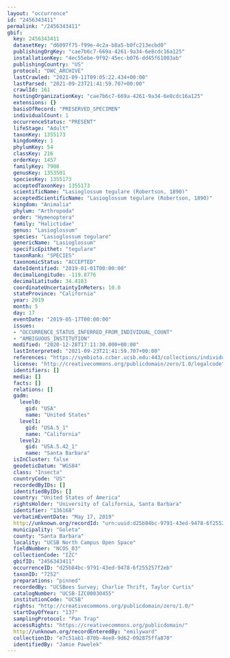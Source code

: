 ```yaml
---
layout: "occurrence"
id: "2456343411"
permalink: "/2456343411"
gbif:
  key: 2456343411
  datasetKey: "d6097f75-f99e-4c2a-b8a5-b0fc213ecbd0"
  publishingOrgKey: "cae7b6c7-669a-4261-9a34-6e8cdc16a125"
  installationKey: "4ec55ebe-9f92-45ec-b076-dd45f61003ab"
  publishingCountry: "US"
  protocol: "DWC_ARCHIVE"
  lastCrawled: "2021-09-11T09:05:22.434+00:00"
  lastParsed: "2021-09-23T21:41:59.707+00:00"
  crawlId: 161
  hostingOrganizationKey: "cae7b6c7-669a-4261-9a34-6e8cdc16a125"
  extensions: {}
  basisOfRecord: "PRESERVED_SPECIMEN"
  individualCount: 1
  occurrenceStatus: "PRESENT"
  lifeStage: "Adult"
  taxonKey: 1355173
  kingdomKey: 1
  phylumKey: 54
  classKey: 216
  orderKey: 1457
  familyKey: 7908
  genusKey: 1353501
  speciesKey: 1355173
  acceptedTaxonKey: 1355173
  scientificName: "Lasioglossum tegulare (Robertson, 1890)"
  acceptedScientificName: "Lasioglossum tegulare (Robertson, 1890)"
  kingdom: "Animalia"
  phylum: "Arthropoda"
  order: "Hymenoptera"
  family: "Halictidae"
  genus: "Lasioglossum"
  species: "Lasioglossum tegulare"
  genericName: "Lasioglossum"
  specificEpithet: "tegulare"
  taxonRank: "SPECIES"
  taxonomicStatus: "ACCEPTED"
  dateIdentified: "2019-01-01T00:00:00"
  decimalLongitude: -119.8776
  decimalLatitude: 34.4183
  coordinateUncertaintyInMeters: 10.0
  stateProvince: "California"
  year: 2019
  month: 5
  day: 17
  eventDate: "2019-05-17T00:00:00"
  issues:
  - "OCCURRENCE_STATUS_INFERRED_FROM_INDIVIDUAL_COUNT"
  - "AMBIGUOUS_INSTITUTION"
  modified: "2020-12-28T17:11:30.000+00:00"
  lastInterpreted: "2021-09-23T21:41:59.707+00:00"
  references: "https://symbiota.ccber.ucsb.edu:443/collections/individual/index.php?occid=136168"
  license: "http://creativecommons.org/publicdomain/zero/1.0/legalcode"
  identifiers: []
  media: []
  facts: []
  relations: []
  gadm:
    level0:
      gid: "USA"
      name: "United States"
    level1:
      gid: "USA.5_1"
      name: "California"
    level2:
      gid: "USA.5.42_1"
      name: "Santa Barbara"
  isInCluster: false
  geodeticDatum: "WGS84"
  class: "Insecta"
  countryCode: "US"
  recordedByIDs: []
  identifiedByIDs: []
  country: "United States of America"
  rightsHolder: "University of California, Santa Barbara"
  identifier: "136168"
  verbatimEventDate: "May 17, 2019"
  http://unknown.org/recordId: "urn:uuid:d25b84bc-9791-43ed-9478-6f255257f2eb"
  municipality: "Goleta"
  county: "Santa Barbara"
  locality: "UCSB North Campus Open Space"
  fieldNumber: "NCOS_03"
  collectionCode: "IZC"
  gbifID: "2456343411"
  occurrenceID: "d25b84bc-9791-43ed-9478-6f255257f2eb"
  taxonID: "7252"
  preparations: "pinned"
  recordedBy: "UCSBees Survey; Charlie Thrift, Taylor Curtis"
  catalogNumber: "UCSB-IZC00030455"
  institutionCode: "UCSB"
  rights: "http://creativecommons.org/publicdomain/zero/1.0/"
  startDayOfYear: "137"
  samplingProtocol: "Pan Trap"
  accessRights: "https://creativecommons.org/publicdomain/"
  http://unknown.org/recordEnteredBy: "emilyward"
  collectionID: "e7c51ab1-870b-4ee8-9d62-092875ffa870"
  identifiedBy: "Jamie Pawelek"
---
```

